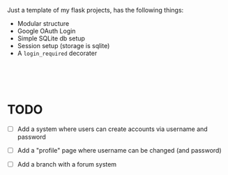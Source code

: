 Just a template of my flask projects, has the following things:
- Modular structure
- Google OAuth Login
- Simple SQLite db setup
- Session setup (storage is sqlite)
- A `login_required` decorater

<br><br><br>

# TODO

- [ ] Add a system where users can create accounts via username and password
- [ ] Add a "profile" page where username can be changed (and password)
- [ ] Add a branch with a forum system




